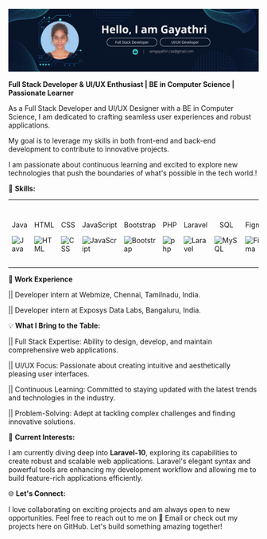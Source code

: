 ![Developer](banner.png)

**Full Stack Developer & UI/UX Enthusiast | BE in Computer Science | Passionate Learner**

As a Full Stack Developer and UI/UX Designer with a BE in Computer Science, I am dedicated to crafting seamless user experiences and robust applications. 

My goal is to leverage my skills in both front-end and back-end development to contribute to innovative projects. 

I am passionate about continuous learning and excited to explore new technologies that push the boundaries of what's possible in the tech world.!


🚀 **Skills:**

<div >
	<table>
		<tr>
			<td><p align="center">Java</p> <img width="50" src="https://user-images.githubusercontent.com/25181517/117201156-9a724800-adec-11eb-9a9d-3cd0f67da4bc.png" alt="Java" title="Java"/> </td>
			<td><p align="center">HTML</p><img width="50" src="https://user-images.githubusercontent.com/25181517/192158954-f88b5814-d510-4564-b285-dff7d6400dad.png" alt="HTML" title="HTML"/></td>
			<td> <p align="center">CSS</p><img width="50" src="https://user-images.githubusercontent.com/25181517/183898674-75a4a1b1-f960-4ea9-abcb-637170a00a75.png" alt="CSS" title="CSS"/> </td>
			<td> <p align="center">JavaScript</p><img width="50" src="https://user-images.githubusercontent.com/25181517/117447155-6a868a00-af3d-11eb-9cfe-245df15c9f3f.png" alt="JavaScript" title="JavaScript"/> </td>
			<td> <p align="center">Bootstrap</p><img width="50" src="https://user-images.githubusercontent.com/25181517/183898054-b3d693d4-dafb-4808-a509-bab54cf5de34.png" alt="Bootstrap" title="Bootstrap"/> </td>
			<td><p  align="center">PHP</p> <img width="50" src="https://user-images.githubusercontent.com/25181517/183570228-6a040b9f-3ddf-47a2-a201-743121dac664.png" alt="php" title="php"/> </td>
			<td> <p  align="center">Laravel</p> <img width="50" src="https://github.com/marwin1991/profile-technology-icons/assets/25181517/afcf1c98-544e-41fb-bf44-edba5e62809a" alt="Laravel" title="Laravel"/> </td>
			<td><p  align="center">SQL</p> <img width="50" src="https://user-images.githubusercontent.com/25181517/183896128-ec99105a-ec1a-4d85-b08b-1aa1620b2046.png" alt="MySQL" title="MySQL"/> </td>
			<td> <p  align="center">Figma</p><img width="50" src="https://user-images.githubusercontent.com/25181517/189715289-df3ee512-6eca-463f-a0f4-c10d94a06b2f.png" alt="Figma" title="Figma"/> </td>
			<td><p  align="center">Canva</p> <img width="50" src="https://github-production-user-asset-6210df.s3.amazonaws.com/136815194/253220886-02494c7c-de6a-43a6-9293-6369696842ed.png" alt="Canva" title="Canva"/> </td>
			<td> <p  align="center">vs code</p><img width="50" src="https://user-images.githubusercontent.com/25181517/192108891-d86b6220-e232-423a-bf5f-90903e6887c3.png" alt="Visual Studio Code" title="Visual Studio Code"/> </td>
		</tr>
	</table>
</div>

**💼 Work Experience**

|| Developer intern at Webmize, Chennai, Tamilnadu, India.

|| Developer intern at Exposys Data Labs, Bangaluru, India.

💡 **What I Bring to the Table:**

|| Full Stack Expertise: Ability to design, develop, and maintain comprehensive web applications.

|| UI/UX Focus: Passionate about creating intuitive and aesthetically pleasing user interfaces.

|| Continuous Learning: Committed to staying updated with the latest trends and technologies in the industry.

|| Problem-Solving: Adept at tackling complex challenges and finding innovative solutions.

🚀 **Current Interests:**

I am currently diving deep into **Laravel-10**, exploring its capabilities to create robust and scalable web applications. 
Laravel's elegant syntax and powerful tools are enhancing my development workflow and allowing me to build feature-rich applications efficiently.

🌐 **Let's Connect:**

I love collaborating on exciting projects and am always open to new opportunities. 
Feel free to reach out to me on 📧 Email or check out my projects here on GitHub. 
Let's build something amazing together!



